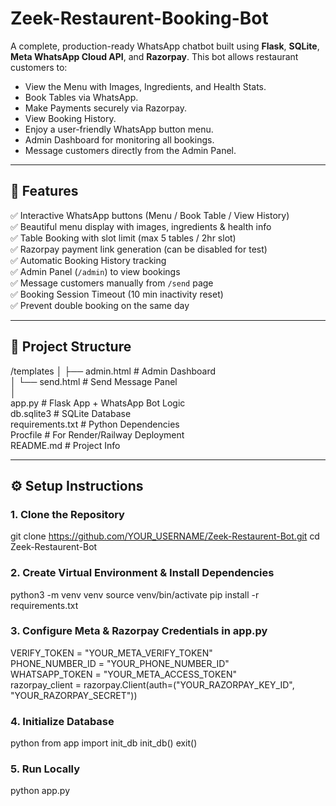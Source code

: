 # Zeek-Restaurent-Booking-Bot

A complete, production-ready WhatsApp chatbot built using **Flask**, **SQLite**, **Meta WhatsApp Cloud API**, and **Razorpay**. This bot allows restaurant customers to:

- View the Menu with Images, Ingredients, and Health Stats.
- Book Tables via WhatsApp.
- Make Payments securely via Razorpay.
- View Booking History.
- Enjoy a user-friendly WhatsApp button menu.
- Admin Dashboard for monitoring all bookings.
- Message customers directly from the Admin Panel.

---

## 🚀 Features

✅ Interactive WhatsApp buttons (Menu / Book Table / View History)  
✅ Beautiful menu display with images, ingredients & health info  
✅ Table Booking with slot limit (max 5 tables / 2hr slot)  
✅ Razorpay payment link generation (can be disabled for test)  
✅ Automatic Booking History tracking  
✅ Admin Panel (`/admin`) to view bookings  
✅ Message customers manually from `/send` page  
✅ Booking Session Timeout (10 min inactivity reset)  
✅ Prevent double booking on the same day  

---

## 📂 Project Structure

/templates
│   ├── admin.html        # Admin Dashboard              
│   └── send.html         # Send Message Panel             
│                                                          
app.py                   # Flask App + WhatsApp Bot Logic                 
db.sqlite3               # SQLite Database                
requirements.txt         # Python Dependencies                   
Procfile                 # For Render/Railway Deployment                
README.md                # Project Info                           
                          
                    
---                           

## ⚙️ Setup Instructions

### 1. Clone the Repository

git clone https://github.com/YOUR_USERNAME/Zeek-Restaurent-Bot.git
cd Zeek-Restaurent-Bot

### 2. Create Virtual Environment & Install Dependencies

python3 -m venv venv
source venv/bin/activate
pip install -r requirements.txt

### 3. Configure Meta & Razorpay Credentials in app.py

VERIFY_TOKEN = "YOUR_META_VERIFY_TOKEN"                         
PHONE_NUMBER_ID = "YOUR_PHONE_NUMBER_ID"                  
WHATSAPP_TOKEN = "YOUR_META_ACCESS_TOKEN"                      
razorpay_client = razorpay.Client(auth=("YOUR_RAZORPAY_KEY_ID", "YOUR_RAZORPAY_SECRET"))             

### 4. Initialize Database

python
from app import init_db
init_db()
exit()
### 5. Run Locally

python app.py
